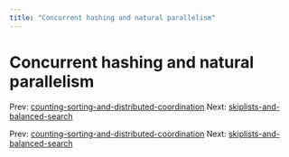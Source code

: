 ```yaml
---
title: "Concurrent hashing and natural parallelism"
---
```


# Concurrent hashing and natural parallelism

Prev: [counting-sorting-and-distributed-coordination](counting-sorting-and-distributed-coordination.md)
Next: [skiplists-and-balanced-search](skiplists-and-balanced-search.md)

Prev: [counting-sorting-and-distributed-coordination](counting-sorting-and-distributed-coordination.md)
Next: [skiplists-and-balanced-search](skiplists-and-balanced-search.md)
